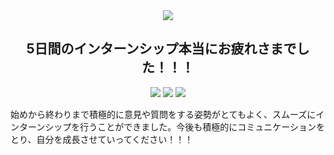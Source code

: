 <div align="center">
    <img src="https://user-images.githubusercontent.com/110875161/190577278-b79e222d-a884-45ff-a238-df4a06a1b8a9.gif"/>
</div>

<div align="center">
  <h2>5日間のインターンシップ本当にお疲れさまでした！！！ </h2>
</div>
<div align="center" dir="auto"> 
<img src="https://img.shields.io/badge/インターンシップ-278ea5.svg?style=for-the-badge?style=for-the-badge"/>
<img src="https://img.shields.io/badge/開催日-2022.9-ff7964.svg?style=for-the-badge?style=for-the-badge"/>
<img src="https://img.shields.io/badge/作成者-Suzuki, Fujieda-9932cc.svg?style=for-the-badge?style=for-the-badge"/>
</div>


始めから終わりまで積極的に意見や質問をする姿勢がとてもよく、スムーズにインターンシップを行うことができました。今後も積極的にコミュニケーションをとり、自分を成長させていってください！！！



